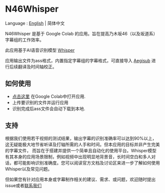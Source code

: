 # N46Whisper

Language : [English](./README.md)  | 简体中文

N46Whisper 是基于 Google Colab 的应用。旨在提高乃木坂46（以及坂道系）字幕组的工作效率。

此应用基于AI语音识别模型 [Whisper](https://github.com/openai/whisper)

应用输出文件为ass格式，内置指定字幕组的字幕格式，可直接导入 [Aegisub](https://github.com/Aegisub/Aegisub) 进行后续翻译及时间轴校正。

## 如何使用
* [点击这里](https://colab.research.google.com/github/Ayanaminn/N46Whisper/blob/main/N46Whisper.ipynb) 在Google Colab中打开应用.
* 上传要识别的文件并运行应用
* 识别完成后ass文件会自动下载到本地.

## 支持
根据我们使用若干视频的测试结果，输出字幕的识别准确率可以达到90%以上，这无疑能极大地节省听译及打轴所需的人手和时间。但本应用的目标并非产生完美的字幕文件， 而旨在于搭建并提供一个简单且自动化的使用平台。Whisper模型有其本身的应用场景限制，例如视频中出现明显地背景音，长时间空白和多人对话，都可能影响识别准确度。您可以阅读官方文档及讨论区来进一步了解如何使用Whisper以及常见问题。

但如果您有针对应用本身或字幕制作相关的建议、需求、或问题，欢迎随时提出issue或者[联系我们](mailto:admin@ikedateresa.cc)
